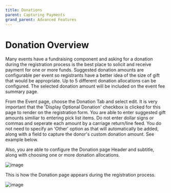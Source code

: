 ```yaml
---
title: Donations
parent: Capturing Payments
grand_parent: Advanced Features
---
```


# Donation Overview

Many events have a fundraising component and asking for a donation during the registration process is the best place to solicit and receive payment for one or more funds.   Suggested donation amounts are configurable per event so registrants have a better idea of the size of gift that would be appropriate.  Up to 5 different donation allocations can be configured.   The selected donation amount will be included on the event fee summary page.

From the Event page, choose the Donation Tab and select edit.  It is very important that the 'Display Optional Donation' checkbox is clicked for this page to render on the registration form.  You are able to enter suggested gift amounts similiar to entering pick list items.   Do not enter dollar signs or commas and seperate each amount by a carriage return/line feed.   You do not need to specify an 'Other' option as that will automatically be added, along with a field to capture the donor's custom donation amount.  See example below.

Also, you are able to configure the Donation page Header and subtitle, along with choosing one or more donation allocations.

![image](https://user-images.githubusercontent.com/78053901/195666628-afeccb83-a522-4f52-8491-a6e8ae555f45.png)

This is how the Donation page appears during the registration process.

![image](https://user-images.githubusercontent.com/78053901/195671385-3e0afc76-a712-4e23-a267-ea54d1736fdc.png)


